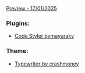[Preview - 17/01/2025](Javascript/images/js-obsidian-vault.png)

### Plugins:
- [Code Styler bymayurakv](https://github.com/mayurankv/Obsidian-Code-Styler)

### Theme:
- [Typewriter by crashmoney](https://github.com/crashmoney/obsidian-typewriter)
